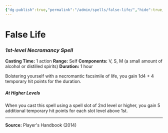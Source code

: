 ```yaml
---
{"dg-publish":true,"permalink":"/admin/spells/false-life/","hide":true,"updated":"2025-08-05T19:49:54.519+01:00"}
---
```


# False Life
### *1st-level Necromancy Spell*
**Casting Time:** 1 action
**Range:** Self
**Components:** V, S, M (a small amount of alcohol or distilled spirits)
**Duration:** 1 hour

Bolstering yourself with a necromantic facsimile of life, you gain 1d4 + 4 temporary hit points for the duration.

##### At Higher Levels
When you cast this spell using a spell slot of 2nd level or higher, you gain 5 additional temporary hit points for each slot level above 1st.

---
**Source:** Player's Handbook (2014)
